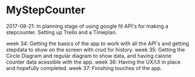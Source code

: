 # MyStepCounter

2017-08-21: In planning stage of using google fit API's for making a stepcounter. Setting up Trello and a Timeplan.

week 34: Getting the basics of the app to work with all the API's and getting stepdata to show on the screen with crud for history.
week 35: Getting the Circle Diagram and regular diagram to show data, and having calorie counter data acessible with the app.
week 36: Having the UX/UI in place and hopefully completed.
week 37: Finishing touches of the app.

